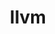 ---
title: "llvm"
menu:
  main:
    identifier: "llvm"
    parent: "cpp"
    name: "llvm"
    weight: 2
---